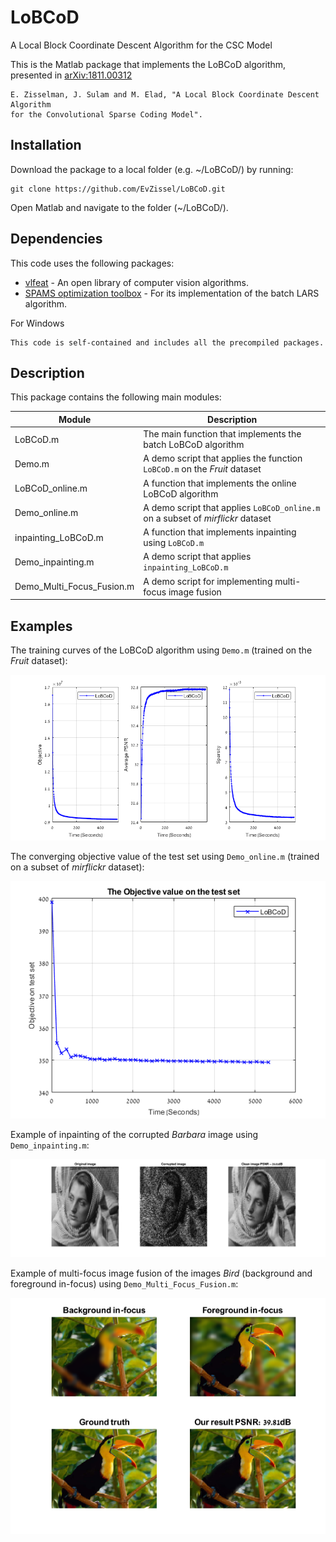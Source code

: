 # LoBCoD
A Local Block Coordinate Descent Algorithm for the CSC Model

This is the Matlab package that implements the LoBCoD algorithm, presented in [arXiv:1811.00312](https://arxiv.org/abs/1811.00312)
```
E. Zisselman, J. Sulam and M. Elad, "A Local Block Coordinate Descent Algorithm
for the Convolutional Sparse Coding Model". 
``` 

## Installation

Download the package to a local folder (e.g. ~/LoBCoD/) by running: 
```console
git clone https://github.com/EvZissel/LoBCoD.git
```

Open Matlab and navigate to the folder (~/LoBCoD/).

## Dependencies

This code uses the following packages: 
* [vlfeat](https://github.com/vlfeat/vlfeat) - An open library of computer vision algorithms.
* [SPAMS optimization toolbox](http://spams-devel.gforge.inria.fr/) - For its implementation of the batch LARS algorithm.

For Windows
```
This code is self-contained and includes all the precompiled packages.
```

## Description
This package contains the following main modules:

| Module                    | Description 
|---------------------------|---
| LoBCoD.m                  | The main function that implements the batch LoBCoD algorithm 
| Demo.m                    | A demo script that applies the function `LoBCoD.m` on the _Fruit_ dataset 
| LoBCoD_online.m           | A function that implements the online LoBCoD algorithm 
| Demo_online.m             | A demo script that applies `LoBCoD_online.m` on a subset of _mirflickr_ dataset 
| inpainting_LoBCoD.m       | A function that implements inpainting using `LoBCoD.m`
| Demo_inpainting.m         | A demo script that applies `inpainting_LoBCoD.m`  
| Demo_Multi_Focus_Fusion.m | A demo script for implementing multi-focus image fusion 

## Examples

The training curves of the LoBCoD algorithm using `Demo.m` (trained on the _Fruit_ dataset):
<p align="center">
  <img src="./figures/batch_training_set.png">
</p>

The converging objective value of the test set using `Demo_online.m` (trained on a subset of _mirflickr_ dataset): 
<p align="center">
  <img width="520" height="380" src="./figures/Online_test_set.png">
</p>

Example of inpainting of the corrupted _Barbara_ image using `Demo_inpainting.m`:
<p align="center">
  <img src="./figures/inpainting.png">
</p>

Example of multi-focus image fusion of the images _Bird_ (background and foreground in-focus) using `Demo_Multi_Focus_Fusion.m`:
<p align="center">
  <img src="./figures/bird.png">
</p>
